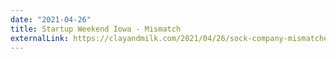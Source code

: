 ```yaml
---
date: "2021-04-26"
title: Startup Weekend Iowa - Mismatch
externalLink: https://clayandmilk.com/2021/04/26/sock-company-mismatched-wins-startup-weekend-iowa/
---
```


